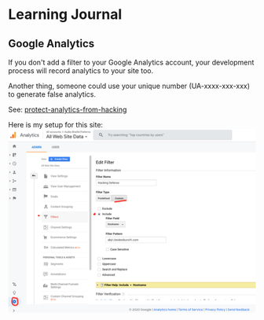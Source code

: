 # Learning Journal

## Google Analytics
If you don't add a filter to your Google Analytics account, your development process will record analytics to your site too.

Another thing, someone could use your unique number (UA-xxxx-xxx-xxx) to generate false analytics.

See: [protect-analytics-from-hacking](https://neilpatel.com/blog/protect-analytics-from-hacking/)

Here is my setup for this site:
![ssss](./img/GoogleAnalytics.png)